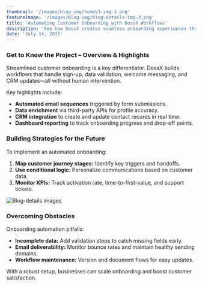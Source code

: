 ```yaml
---
thumbnail: '/images/blog-img/homeV3-img-3.png'
featureImage: '/images/blog-img/blog-details-img-3.png'
title: 'Automating Customer Onboarding with DossX Workflows'
description: 'See how DossX creates seamless onboarding experiences that delight customers and reduce manual effort.'
date: 'July 14, 2025'
---
```


### Get to Know the Project – Overview & Highlights

Streamlined customer onboarding is a key differentiator. DossX builds workflows that handle sign-up, data validation, welcome messaging, and CRM updates—all without human intervention.

Key highlights include:

- **Automated email sequences** triggered by form submissions.  
- **Data enrichment** via third-party APIs for profile accuracy.  
- **CRM integration** to create and update contact records in real time.  
- **Dashboard reporting** to track onboarding progress and drop-off points.

### Building Strategies for the Future

To implement an automated onboarding:

1. **Map customer journey stages:** Identify key triggers and handoffs.  
2. **Use conditional logic:** Personalize communications based on customer data.  
3. **Monitor KPIs:** Track activation rate, time-to-first-value, and support tickets.  

![Blog-details images](/images/services/services-details-img.png)

### Overcoming Obstacles

Onboarding automation pitfalls:

- **Incomplete data:** Add validation steps to catch missing fields early.  
- **Email deliverability:** Monitor bounce rates and maintain healthy sending domains.  
- **Workflow maintenance:** Version and document flows for easy updates.  

With a robust setup, businesses can scale onboarding and boost customer satisfaction.